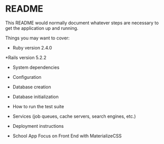 # README

This README would normally document whatever steps are necessary to get the
application up and running.

Things you may want to cover:

* Ruby version 2.4.0

*Rails version 5.2.2

* System dependencies

* Configuration

* Database creation

* Database initialization

* How to run the test suite

* Services (job queues, cache servers, search engines, etc.)

* Deployment instructions

* School App Focus on Front End with MaterializeCSS
